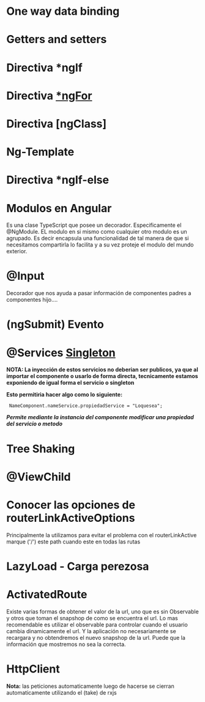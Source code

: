 # One way data binding

# Getters and setters

# Directiva *ngIf

# Directiva [*ngFor](https://angular.io/api/common/NgFor#description) 

# Directiva [ngClass]

# Ng-Template

# Directiva *ngIf-else

# Modulos en Angular

Es una clase TypeScript que posee un decorador. Especificamente el @NgModule. EL modulo en si mismo como cualquier otro modulo es un agrupado. Es decir encapsula una funcionalidad de tal manera de que si necesitamos compartirla lo facilita y a su vez proteje el modulo del mundo exterior.

# @Input

Decorador que nos ayuda a pasar información de componentes padres a componentes hijo....

# (ngSubmit) Evento

# @Services [Singleton](https://angular.io/guide/singleton-services) 

**NOTA: La inyección de estos servicios no deberian ser publicos, ya que al importar el componente o usarlo de forma directa, tecnicamente estamos exponiendo de igual forma el servicio o singleton**

**Esto permitiria hacer algo como lo siguiente:**

```
 NameComponent.nameService.propiedadService = "Loquesea";
```

___Permite mediante la instancia del componente modificar una propiedad del servicio o metodo___


# Tree Shaking

# @ViewChild

# Conocer las opciones de routerLinkActiveOptions

Principalmente la utilizamos para evitar el problema con el routerLinkActive marque ('/') este path cuando este en todas las rutas

# LazyLoad - Carga perezosa

# ActivatedRoute 

Existe varias formas de obtener el valor de la url, uno que es sin Observable y otros que toman el snapshop de como se encuentra el url.
Lo mas recomendable es utilizar el observable para controlar cuando el usuario cambia dinamicamente el url. Y la aplicación no necesariamente se recargara y no obtendremos el nuevo snapshop de la url. Puede que la información que mostremos no sea la correcta.

# HttpClient

__Nota:__ las peticiones automaticamente luego de hacerse se cierran automaticamente utilizando el (take) de rxjs